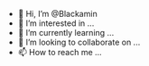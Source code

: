 - 👋 Hi, I’m @Blackamin
- 👀 I’m interested in ...
- 🌱 I’m currently learning ...
- 💞️ I’m looking to collaborate on ...
- 📫 How to reach me ...

<!---
Blackamin/Blackamin is a ✨ special ✨ repository because its `README.md` (this file) appears on your GitHub profile.
You can click the Preview link to take a look at your changes.
--->



